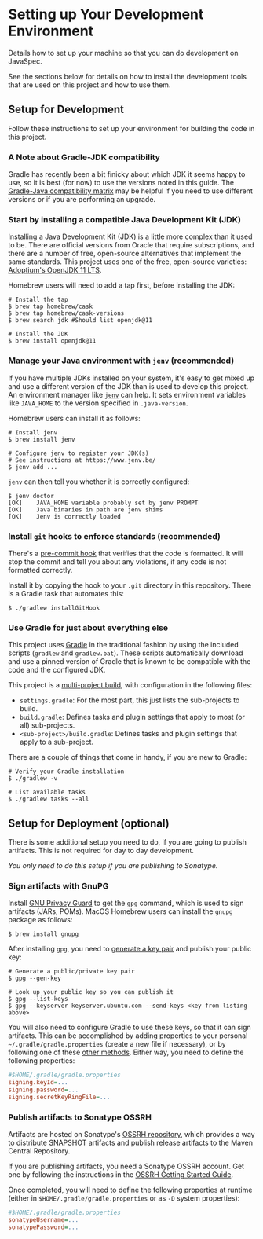 # Setting up Your Development Environment

Details how to set up your machine so that you can do development on JavaSpec.

See the sections below for details on how to install the development tools that
are used on this project and how to use them.


## Setup for Development

Follow these instructions to set up your environment for building the code in
this project.


### A Note about Gradle-JDK compatibility

Gradle has recently been a bit finicky about which JDK it seems happy to use, so
it is best (for now) to use the versions noted in this guide.  The [Gradle-Java
compatibility matrix][gradle-compatibility] may be helpful if you need to use
different versions or if you are performing an upgrade.

[gradle-compatibility]: https://docs.gradle.org/current/userguide/compatibility.html


### Start by installing a compatible Java Development Kit (JDK)

Installing a Java Development Kit (JDK) is a little more complex than it used to
be.  There are official versions from Oracle that require subscriptions, and
there are a number of free, open-source alternatives that implement the same
standards.  This project uses one of the free, open-source varieties:
[Adoptium's OpenJDK 11 LTS][adoptium-releases].

Homebrew users will need to add a tap first, before installing the JDK:

```shell
# Install the tap
$ brew tap homebrew/cask
$ brew tap homebrew/cask-versions
$ brew search jdk #Should list openjdk@11

# Install the JDK
$ brew install openjdk@11
```

[adoptium-releases]: https://adoptium.net/temurin/releases


### Manage your Java environment with `jenv` (recommended)

If you have multiple JDKs installed on your system, it's easy to get mixed up
and use a different version of the JDK than is used to develop this project.  An
environment manager like [`jenv`][jenv] can help.  It sets environment variables
like `JAVA_HOME` to the version specified in `.java-version`.

Homebrew users can install it as follows:

```shell
# Install jenv
$ brew install jenv

# Configure jenv to register your JDK(s)
# See instructions at https://www.jenv.be/
$ jenv add ...
```

`jenv` can then tell you whether it is correctly configured:

```shell
$ jenv doctor
[OK]    JAVA_HOME variable probably set by jenv PROMPT
[OK]    Java binaries in path are jenv shims
[OK]    Jenv is correctly loaded
```

[jenv]: https://www.jenv.be/


### Install `git` hooks to enforce standards (recommended)

There's a [pre-commit hook][git-custom-hooks] that verifies that the code is
formatted.  It will stop the commit and tell you about any violations, if any
code is not formatted correctly.

Install it by copying the hook to your `.git` directory in this repository.
There is a Gradle task that automates this:

```shell
$ ./gradlew installGitHook
```

[git-custom-hooks]: https://git-scm.com/book/en/v2/Customizing-Git-Git-Hooks


### Use Gradle for just about everything else

This project uses [Gradle][gradle-what-is-gradle] in the traditional fashion by
using the included scripts (`gradlew` and `gradlew.bat`).  These scripts
automatically download and use a pinned version of Gradle that is known to be
compatible with the code and the configured JDK.

This project is a [multi-project build][gradle-multi-project], with
configuration in the following files:

* `settings.gradle`: For the most part, this just lists the sub-projects to
  build.
* `build.gradle`: Defines tasks and plugin settings that apply to most (or all)
  sub-projects.
* `<sub-project>/build.gradle`: Defines tasks and plugin settings that apply to
  a sub-project.

There are a couple of things that come in handy, if you are new to Gradle:

```shell
# Verify your Gradle installation
$ ./gradlew -v

# List available tasks
$ ./gradlew tasks --all
```

[gradle-multi-project]: https://docs.gradle.org/current/samples/sample_building_java_applications_multi_project.html
[gradle-what-is-gradle]: https://docs.gradle.org/current/userguide/what_is_gradle.html


## Setup for Deployment (optional)

There is some additional setup you need to do, if you are going to publish
artifacts.  This is not required for day to day development.

_You only need to do this setup if you are publishing to Sonatype._


### Sign artifacts with GnuPG

Install [GNU Privacy Guard][gnupg] to get the `gpg` command, which is used to
sign artifacts (JARs, POMs).  MacOS Homebrew users can install the `gnupg`
package as follows:

```shell
$ brew install gnupg
```

After installing `gpg`, you need to
[generate a key pair][sonatype-gpg-generate-keys] and publish your public key:

```shell
# Generate a public/private key pair
$ gpg --gen-key

# Look up your public key so you can publish it
$ gpg --list-keys
$ gpg --keyserver keyserver.ubuntu.com --send-keys <key from listing above>
```

You will also need to configure Gradle to use these keys, so that it can sign
artifacts.  This can be accomplished by adding properties to your personal
`~/.gradle/gradle.properties` (create a new file if necessary), or by following
one of these [other methods][gradle-signing-credentials].  Either way, you need
to define the following properties:

```ini
#$HOME/.gradle/gradle.properties
signing.keyId=...
signing.password=...
signing.secretKeyRingFile=...
```

[gnupg]: https://www.gnupg.org/
[gradle-signing-credentials]: https://docs.gradle.org/current/userguide/signing_plugin.html#sec:signatory_credentials
[sonatype-gpg-generate-keys]: https://central.sonatype.org/publish/requirements/gpg/#generating-a-key-pair


### Publish artifacts to Sonatype OSSRH

Artifacts are hosted on Sonatype's [OSSRH repository][sonatype-nexus], which
provides a way to distribute SNAPSHOT artifacts and publish release artifacts to
the Maven Central Repository.

If you are publishing artifacts, you need a Sonatype OSSRH account.  Get one by
following the instructions in the
[OSSRH Getting Started Guide][sonatype-publish-guide].

Once completed, you will need to define the following properties at runtime
(either in `$HOME/.gradle/gradle.properties` or as `-D` system properties):

```ini
#$HOME/.gradle/gradle.properties
sonatypeUsername=...
sonatypePassword=...
```

[sonatype-nexus]: https://oss.sonatype.org/
[sonatype-publish-guide]: https://central.sonatype.org/publish/publish-guide/
